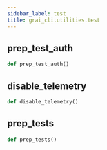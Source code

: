 ```yaml
---
sidebar_label: test
title: grai_cli.utilities.test
---
```


## prep\_test\_auth

```python
def prep_test_auth()
```



## disable\_telemetry

```python
def disable_telemetry()
```



## prep\_tests

```python
def prep_tests()
```
